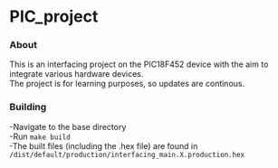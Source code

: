# PIC_project
### About
This is an interfacing project on the PIC18F452 device with the aim to integrate various hardware devices.\
The project is for learning purposes, so updates are continous.
### Building
-Navigate to the base directory  
-Run `make build`  
-The built files (including the .hex file) are found in `/dist/default/production/interfacing_main.X.production.hex`
